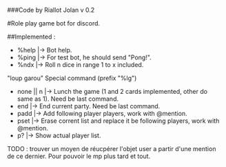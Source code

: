 ###Code by Riallot Jolan v 0.2

#Role play game bot for discord.

##Implemented :

- %help |-> Bot help.
- %ping |-> For test bot, he should send "Pong!".
- %ndx |-> Roll n dice in range 1 to x included.

"loup garou" Special command (prefix "%lg")
- none || n |-> Lunch the game (1 and 2 cards implemented, other do same as 1). Need be last command.
- end |-> End current party. Need be last command.
- padd |-> Add following player players, work with @mention.
- pset |-> Erase corrent list and replace it be following players, work with @mention.
- p? |-> Show actual player list.

TODO : trouver un moyen de réucpérer l'objet user a partir d'une mention de ce dernier. Pour pouvoir le mp plus tard et tout.